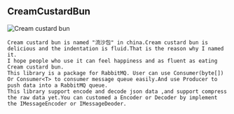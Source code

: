 ## CreamCustardBun
![Cream custard bun](https://ss0.bdstatic.com/70cFuHSh_Q1YnxGkpoWK1HF6hhy/it/u=2133573503,1604969867&fm=26&gp=0.jpg "Cream custard bun")

    Cream custard bun is named "流沙包" in china.Cream custard bun is delicious and the indentation is fluid.That is the reason why I named it.
    I hope people who use it can feel happiness and as fluent as eating Cream custard bun.
    This library is a package for RabbitMQ. User can use Consumer(byte[]) Or Consumer<T> to consumer message queue easily.And use Producer to push data into a RabbitMQ queue.
    This library support encode and decode json data ,and support compress the raw data yet.You can customed a Encoder or Decoder by implement the IMessageEncoder or IMessageDeoder.
